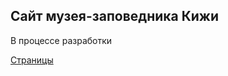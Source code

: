 <h2>Сайт музея-заповедника Кижи</h2>

<p>В процессе разработки</p>
<a href="https://aliszhuravl.github.io/kizhi_museum/web/progress.html">Страницы</a>
